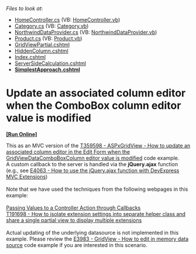 <!-- default file list -->
*Files to look at*:

* [HomeController.cs](./CS/Controllers/HomeController.cs) (VB: [HomeController.vb](./VB/Controllers/HomeController.vb))
* [Category.cs](./CS/Models/Category.cs) (VB: [Category.vb](./VB/Models/Category.vb))
* [NorthwindDataProvider.cs](./CS/Models/NorthwindDataProvider.cs) (VB: [NorthwindDataProvider.vb](./VB/Models/NorthwindDataProvider.vb))
* [Product.cs](./CS/Models/Product.cs) (VB: [Product.vb](./VB/Models/Product.vb))
* [GridViewPartial.cshtml](./CS/Views/Home/GridViewPartial.cshtml)
* [HiddenColumn.cshtml](./CS/Views/Home/HiddenColumn.cshtml)
* [Index.cshtml](./CS/Views/Home/Index.cshtml)
* [ServerSideCalculation.cshtml](./CS/Views/Home/ServerSideCalculation.cshtml)
* **[SimplestApproach.cshtml](./CS/Views/Home/SimplestApproach.cshtml)**
<!-- default file list end -->
# Update an associated column editor when the ComboBox column editor value is modified
<!-- run online -->
**[[Run Online]](https://codecentral.devexpress.com/t360468/)**
<!-- run online end -->


This as an MVC version of the <a href="https://www.devexpress.com/Support/Center/p/T359598">T359598 - ASPxGridView - How to update an associated column editor in the Edit Form when the GridViewDataComboBoxColumn editor value is modified</a> code example. A custom callback to the server is handled via the <strong>jQuery.ajax</strong> function (e.g., see <a href="https://www.devexpress.com/Support/Center/p/E4063">E4063 - How to use the jQuery.ajax function with DevExpress MVC Extensions</a>)<br><br>Note that we have used the techniques from the following webpages in this example:<br><br><a href="https://documentation.devexpress.com/#AspNet/CustomDocument9941">Passing Values to a Controller Action through Callbacks</a> <br><a href="https://www.devexpress.com/Support/Center/p/T191698">T191698 - How to isolate extension settings into separate helper class and share a single partial view to display multiple extensions</a> <br><br>Actual updating of the underlying datasource is not implemented in this example. Please review the <a href="https://www.devexpress.com/Support/Center/p/E3983">E3983 - GridView - How to edit in memory data source</a> code example if you are interested in this scenario.

<br/>


